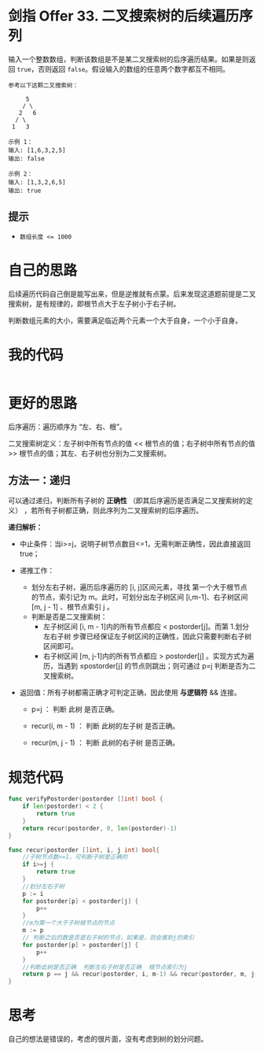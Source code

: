 # 剑指 Offer 33. 二叉搜索树的后续遍历序列

输入一个整数数组，判断该数组是不是某二叉搜索树的后序遍历结果。如果是则返回 `true`，否则返回 `false`。假设输入的数组的任意两个数字都互不相同。

```
参考以下这颗二叉搜索树：

     5
    / \
   2   6
  / \
 1   3

示例 1：
输入: [1,6,3,2,5]
输出: false

示例 2：
输入: [1,3,2,6,5]
输出: true
```

## 提示

- `数组长度 <= 1000`

# 自己的思路

后续遍历代码自己倒是能写出来，但是逆推就有点蒙。后来发现这道题前提是二叉搜索树，是有规律的，即根节点大于左子树小于右子树。

判断数组元素的大小，需要满足临近两个元素一个大于自身，一个小于自身。

# 我的代码

```

```

# 更好的思路

后序遍历：遍历顺序为 “左、右、根”。

二叉搜索树定义：左子树中所有节点的值 << 根节点的值；右子树中所有节点的值 >> 根节点的值；其左、右子树也分别为二叉搜索树。

## 方法一：递归

可以通过递归，判断所有子树的 **正确性** （即其后序遍历是否满足二叉搜索树的定义） ，若所有子树都正确，则此序列为二叉搜索树的后序遍历。

**递归解析：**

- 中止条件：当i>=j，说明子树节点数目<=1，无需判断正确性，因此直接返回true；

- 递推工作：

  - 划分左右子树，遍历后序遍历的 [i, j]区间元素，寻找 第一个大于根节点 的节点，索引记为 m。此时，可划分出左子树区间 [i,m-1]、右子树区间 [m, j - 1] 、根节点索引 j 。
  - 判断是否是二叉搜索树：
    - 左子树区间 [i, m - 1]内的所有节点都应 < postorder[j]。而第 1.划分左右子树 步骤已经保证左子树区间的正确性，因此只需要判断右子树区间即可。
    - 右子树区间 [m, j-1]内的所有节点都应 > postorder[j] 。实现方式为遍历，当遇到 ≤postorder[j] 的节点则跳出；则可通过 p=j 判断是否为二叉搜索树。

- 返回值：所有子树都需正确才可判定正确，因此使用 **与逻辑符** && 连接。

  - p=j ： 判断 此树 是否正确。

  - recur(i, m - 1) ： 判断 此树的左子树 是否正确。

  - recur(m, j - 1) ： 判断 此树的右子树 是否正确。

    

# 规范代码

```go
func verifyPostorder(postorder []int) bool {
    if len(postorder) < 2 {
        return true
    }
    return recur(postorder, 0, len(postorder)-1)
}

func recur(postorder []int, i, j int) bool{
    //子树节点数<=1，可判断子树是正确的
    if i>=j {
        return true
    }
    //划分左右子树
    p := i
    for postorder[p] < postorder[j] {
        p++
    } 
    //m为第一个大于子树根节点的节点
    m := p
    // 判断之后的数是否是右子树的节点，如果是，则会推到j的索引
    for postorder[p] > postorder[j] {
        p++
    }
    //判断此树是否正确  判断左右子树是否正确  根节点索引为j
    return p == j && recur(postorder, i, m-1) && recur(postorder, m, j-1)
}
```

# 思考

自己的想法是错误的，考虑的很片面，没有考虑到树的划分问题。